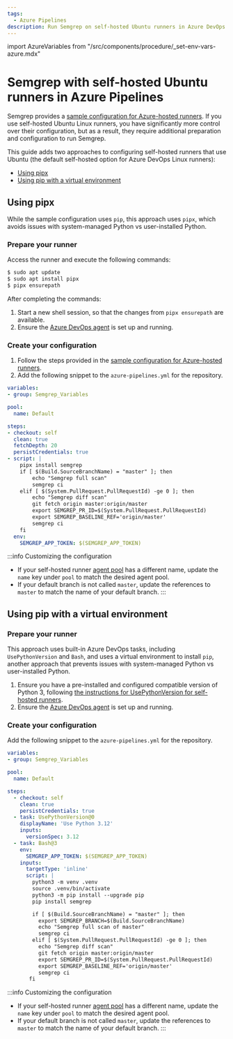 ```yaml
---
tags:
  - Azure Pipelines
description: Run Semgrep on self-hosted Ubuntu runners in Azure DevOps.
---
```

import AzureVariables from "/src/components/procedure/_set-env-vars-azure.mdx"

# Semgrep with self-hosted Ubuntu runners in Azure Pipelines

Semgrep provides a [sample configuration for Azure-hosted runners](/docs/semgrep-ci/sample-ci-configs#azure-pipelines). If you use self-hosted Ubuntu Linux runners, you have significantly more control over their configuration, but as a result, they require additional preparation and configuration to run Semgrep.

This guide adds two approaches to configuring self-hosted runners that use Ubuntu (the default self-hosted option for Azure DevOps Linux runners):

* [Using pipx](#using-pipx)
* [Using pip with a virtual environment](#using-pip-with-a-virtual-environment)

## Using pipx

While the sample configuration uses `pip`, this approach uses `pipx`, which avoids issues with system-managed Python vs user-installed Python.

### Prepare your runner

Access the runner and execute the following commands:

```bash
$ sudo apt update
$ sudo apt install pipx
$ pipx ensurepath
```

After completing the commands:

1. Start a new shell session, so that the changes from `pipx ensurepath` are available.
2. Ensure the [Azure DevOps agent](https://learn.microsoft.com/en-us/azure/devops/pipelines/agents/linux-agent?view=azure-devops) is set up and running.

### Create your configuration

1. Follow the steps provided in the [sample configuration for Azure-hosted runners](/docs/semgrep-ci/sample-ci-configs#azure-pipelines).
2. Add the following snippet to the `azure-pipelines.yml` for the repository.

```yaml
variables:
- group: Semgrep_Variables

pool:
  name: Default

steps:
- checkout: self
  clean: true
  fetchDepth: 20
  persistCredentials: true
- script: |
    pipx install semgrep
    if [ $(Build.SourceBranchName) = "master" ]; then
        echo "Semgrep full scan"
        semgrep ci
    elif [ $(System.PullRequest.PullRequestId) -ge 0 ]; then
        echo "Semgrep diff scan"
        git fetch origin master:origin/master
        export SEMGREP_PR_ID=$(System.PullRequest.PullRequestId)
        export SEMGREP_BASELINE_REF='origin/master'
        semgrep ci
    fi
  env:
    SEMGREP_APP_TOKEN: $(SEMGREP_APP_TOKEN)
```

:::info Customizing the configuration
* If your self-hosted runner [agent pool](https://learn.microsoft.com/en-us/azure/devops/pipelines/agents/pools-queues?view=azure-devops&tabs=yaml%2Cbrowser) has a different name, update the `name` key under `pool` to match the desired agent pool.
* If your default branch is not called `master`, update the references to `master` to match the name of your default branch.
:::

<AzureVariables />

## Using pip with a virtual environment

### Prepare your runner

This approach uses built-in Azure DevOps tasks, including `UsePythonVersion` and `Bash`, and uses a virtual environment to install `pip`, another approach that prevents issues with system-managed Python vs user-installed Python.

1. Ensure you have a pre-installed and configured compatible version of Python 3, following [the instructions for UsePythonVersion for self-hosted runners](https://learn.microsoft.com/en-us/azure/devops/pipelines/tasks/reference/use-python-version-v0?view=azure-pipelines#how-can-i-configure-a-self-hosted-agent-to-use-this-task).
2. Ensure the [Azure DevOps agent](https://learn.microsoft.com/en-us/azure/devops/pipelines/agents/linux-agent?view=azure-devops) is set up and running.

### Create your configuration

Add the following snippet to the `azure-pipelines.yml` for the repository.


```yaml
variables:
- group: Semgrep_Variables

pool:
  name: Default

steps:
  - checkout: self
    clean: true
    persistCredentials: true
  - task: UsePythonVersion@0
    displayName: 'Use Python 3.12'
    inputs:
      versionSpec: 3.12
  - task: Bash@3
    env:
      SEMGREP_APP_TOKEN: $(SEMGREP_APP_TOKEN)
    inputs:
      targetType: 'inline'
      script: |
        python3 -m venv .venv
        source .venv/bin/activate
        python3 -m pip install --upgrade pip
        pip install semgrep

        if [ $(Build.SourceBranchName) = "master" ]; then
          export SEMGREP_BRANCH=$(Build.SourceBranchName)
          echo "Semgrep full scan of master"
          semgrep ci
        elif [ $(System.PullRequest.PullRequestId) -ge 0 ]; then
          echo "Semgrep diff scan"
          git fetch origin master:origin/master
          export SEMGREP_PR_ID=$(System.PullRequest.PullRequestId)
          export SEMGREP_BASELINE_REF='origin/master'
          semgrep ci
       fi
```

:::info Customizing the configuration
* If your self-hosted runner [agent pool](https://learn.microsoft.com/en-us/azure/devops/pipelines/agents/pools-queues?view=azure-devops&tabs=yaml%2Cbrowser) has a different name, update the `name` key under `pool` to match the desired agent pool.
* If your default branch is not called `master`, update the references to `master` to match the name of your default branch.
:::

<AzureVariables />
